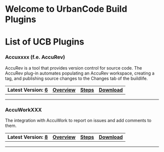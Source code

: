 Welcome to UrbanCode Build Plugins
==================================

List of UCB Plugins
===================

### Accuxxxx (f.e. AccuRev)

AccuRev is a tool that provides version control for source code. The AccuRev plug-in automates populating an AccuRev workspace, creating a tag, and publishing source changes to the Changes tab of the buildlife.

|                       |                                      |                                       |                                     |
|:----------------------|:------------------------------------:|:-------------------------------------:|------------------------------------:|
| **Latest Version: [6](https://github.com/UrbanCode/IBM-UCB-PLUGINS/raw/main/files/AccuRev/AccuRev-6.752929.zip)** | **[Overview](plugins/AccuRev/overview.md)** |  **[Steps](plugins/AccuRev/steps.md)** |**[Download](plugins/AccuRev/download.md)** |

---

### AccuWorkXXX

The integration with AccuWork to report on issues and add comments to them.

|                     |                                      |                                       |                                     |
|:----------------------|:------------------------------------:|:-------------------------------------:|------------------------------------:|
| **Latest Version: [8](https://github.com/UrbanCode/IBM-UCB-PLUGINS/raw/main/files/AccuWork/AccuWork-8.1096129.zip)** | **[Overview](plugins/AccuWork/overview.md)** |  **[Steps](plugins/AccuWork/steps.md)** |**[Download](plugins/AccuWork/download.md)** |

---
